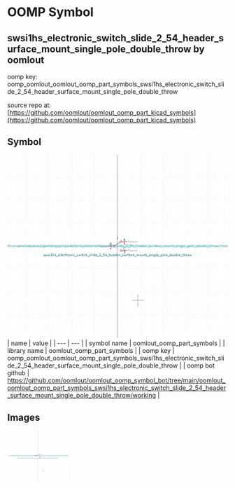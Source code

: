 # OOMP Symbol  
## swsi1hs_electronic_switch_slide_2_54_header_surface_mount_single_pole_double_throw  by oomlout  
  
oomp key: oomp_oomlout_oomlout_oomp_part_symbols_swsi1hs_electronic_switch_slide_2_54_header_surface_mount_single_pole_double_throw  
  
source repo at: [https://github.com/oomlout/oomlout_oomp_part_kicad_symbols](https://github.com/oomlout/oomlout_oomp_part_kicad_symbols)  
## Symbol  
  
[![working.png](working_600.png)](working.png)  
| name | value | 
| --- | --- | 
| symbol name | oomlout_oomp_part_symbols | 
| library name | oomlout_oomp_part_symbols | 
| oomp key | oomp_oomlout_oomlout_oomp_part_symbols_swsi1hs_electronic_switch_slide_2_54_header_surface_mount_single_pole_double_throw | 
| oomp bot github | https://github.com/oomlout/oomlout_oomp_symbol_bot/tree/main/oomlout_oomlout_oomp_part_symbols_swsi1hs_electronic_switch_slide_2_54_header_surface_mount_single_pole_double_throw/working | 
## Images  
  
[![working.png](working_140.png)](working.png)  
